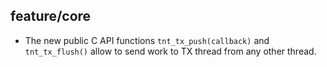 ## feature/core

* The new public C API functions `tnt_tx_push(callback)` and `tnt_tx_flush()`
  allow to send work to TX thread from any other thread.
